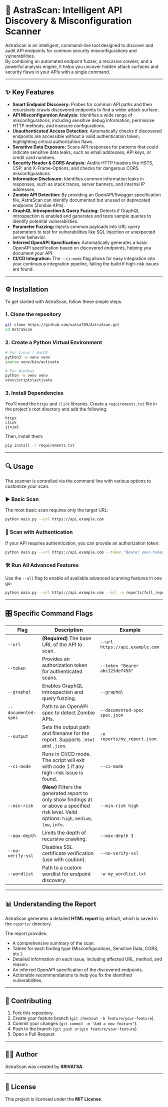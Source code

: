 # 🚀 AstraScan: Intelligent API Discovery & Misconfiguration Scanner

AstraScan is an intelligent, command-line tool designed to discover and audit API endpoints for common security misconfigurations and vulnerabilities.  
By combining an automated endpoint fuzzer, a recursive crawler, and a powerful analysis engine, it helps you uncover hidden attack surfaces and security flaws in your APIs with a single command.

---

## ✨ Key Features

- **Smart Endpoint Discovery:** Probes for common API paths and then recursively crawls discovered endpoints to find a wider attack surface.  
- **API Misconfiguration Analysis:** Identifies a wide range of misconfigurations, including sensitive debug information, permissive HTTP methods, and insecure configurations.  
- **Unauthenticated Access Detection:** Automatically checks if discovered endpoints are accessible without a valid authentication token, highlighting critical authorization flaws.  
- **Sensitive Data Exposure:** Scans API responses for patterns that could indicate sensitive data leaks, such as email addresses, API keys, or credit card numbers.  
- **Security Header & CORS Analysis:** Audits HTTP headers like HSTS, CSP, and X-Frame-Options, and checks for dangerous CORS misconfigurations.  
- **Information Disclosure:** Identifies common information leaks in responses, such as stack traces, server banners, and internal IP addresses.  
- **Zombie API Detection:** By providing an OpenAPI/Swagger specification file, AstraScan can identify documented but unused or deprecated endpoints (Zombie APIs).  
- **GraphQL Introspection & Query Fuzzing:** Detects if GraphQL introspection is enabled and generates and tests sample queries to identify potential vulnerabilities.  
- **Parameter Fuzzing:** Injects common payloads into URL query parameters to test for vulnerabilities like SQL Injection or unexpected server behavior.  
- **Inferred OpenAPI Specification:** Automatically generates a basic OpenAPI specification based on discovered endpoints, helping you document your API.  
- **CI/CD Integration:** The `--ci-mode` flag allows for easy integration into your continuous integration pipeline, failing the build if high-risk issues are found.  

---

## ⚙️ Installation

To get started with AstraScan, follow these simple steps.

### 1. Clone the repository
```bash
git clone https://github.com/vatsa709/AstraScan.git
cd AstraScan
````

### 2. Create a Python Virtual Environment

```bash
# For Linux / macOS
python3 -m venv venv
source venv/bin/activate

# For Windows
python -m venv venv
venv\Scripts\activate
```

### 3. Install Dependencies

You'll need the `httpx` and `click` libraries.
Create a `requirements.txt` file in the project's root directory and add the following:

```
httpx
click
jinja2
```

Then, install them:

```bash
pip install -r requirements.txt
```

---

## 🔍 Usage

The scanner is controlled via the command line with various options to customize your scan.

### ▶️ Basic Scan

The most basic scan requires only the target URL:

```bash
python main.py --url https://api.example.com
```

### 🔑 Scan with Authentication

If your API requires authentication, you can provide an authorization token:

```bash
python main.py --url https://api.example.com --token "Bearer your-token-here"
```

### 🛠️ Run All Advanced Features

Use the `--all` flag to enable all available advanced scanning features in one go:

```bash
python main.py --url https://api.example.com --all -o reports/full_report.html
```

---

## 🎛️ Specific Command Flags

| Flag                | Description                                                                                                                                      | Example                         |
| ------------------- | ------------------------------------------------------------------------------------------------------------------------------------------------ | ------------------------------- |
| `--url`             | **(Required)** The base URL of the API to scan.                                                                                                  | `--url https://api.example.com` |
| `--token`           | Provides an authorization token for authenticated scans.                                                                                         | `--token "Bearer abc123def456"` |
| `--graphql`         | Enables GraphQL introspection and query fuzzing.                                                                                                 | `--graphql`                     |
| `--documented-spec` | Path to an OpenAPI spec to detect Zombie APIs.                                                                                                   | `--documented-spec spec.json`   |
| `--output`          | Sets the output path and filename for the report. Supports `.html` and `.json`.                                                                  | `-o reports/my_report.json`     |
| `--ci-mode`         | Runs in CI/CD mode. The script will exit with code 1 if any high-risk issue is found.                                                            | `--ci-mode`                     |
| `--min-risk`        | **(New)** Filters the generated report to only show findings at or above a specified risk level. Valid options: `high`, `medium`, `low`, `info`. | `--min-risk high`               |
| `--max-depth`       | Limits the depth of recursive crawling.                                                                                                          | `--max-depth 3`                 |
| `--no-verify-ssl`   | Disables SSL certificate verification (use with caution).                                                                                        | `--no-verify-ssl`               |
| `--wordlist`        | Path to a custom wordlist for endpoint discovery.                                                                                                | `-w my_wordlist.txt`            |

---

## 📊 Understanding the Report

AstraScan generates a detailed **HTML report** by default, which is saved in the `reports/` directory.

The report provides:

* A comprehensive summary of the scan.
* Tables for each finding type (Misconfigurations, Sensitive Data, CORS, etc.).
* Detailed information on each issue, including affected URL, method, and reason.
* An inferred OpenAPI specification of the discovered endpoints.
* Actionable recommendations to help you fix the identified vulnerabilities.

---

## 🤝 Contributing

1. Fork this repository.
2. Create your feature branch (`git checkout -b feature/your-feature`).
3. Commit your changes (`git commit -m "Add a new feature"`).
4. Push to the branch (`git push origin feature/your-feature`).
5. Open a Pull Request.

---

## 👨‍💻 Author

AstraScan was created by **SRIVATSA**.

---

## 📜 License

This project is licensed under the **MIT License**.


